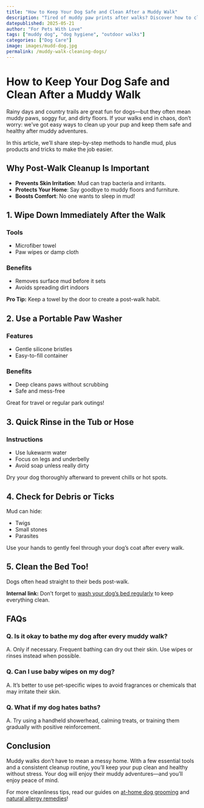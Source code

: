 ```yaml
---
title: "How to Keep Your Dog Safe and Clean After a Muddy Walk"
description: "Tired of muddy paw prints after walks? Discover how to clean and care for your dog after a muddy outing—without the stress or mess!"
datepublished: 2025-05-21
author: "For Pets With Love"
tags: ["muddy dog", "dog hygiene", "outdoor walks"]
categories: ["Dog Care"]
image: images/mudd-dog.jpg
permalink: /muddy-walk-cleaning-dogs/
---
```


# How to Keep Your Dog Safe and Clean After a Muddy Walk

Rainy days and country trails are great fun for dogs—but they often mean muddy paws, soggy fur, and dirty floors. If your walks end in chaos, don’t worry: we’ve got easy ways to clean up your pup and keep them safe and healthy after muddy adventures.

In this article, we’ll share step-by-step methods to handle mud, plus products and tricks to make the job easier.

## Why Post-Walk Cleanup Is Important

- **Prevents Skin Irritation**: Mud can trap bacteria and irritants.
- **Protects Your Home**: Say goodbye to muddy floors and furniture.
- **Boosts Comfort**: No one wants to sleep in mud!

## 1. Wipe Down Immediately After the Walk

### Tools
- Microfiber towel
- Paw wipes or damp cloth

### Benefits
- Removes surface mud before it sets
- Avoids spreading dirt indoors

**Pro Tip:** Keep a towel by the door to create a post-walk habit.

## 2. Use a Portable Paw Washer

### Features
- Gentle silicone bristles
- Easy-to-fill container

### Benefits
- Deep cleans paws without scrubbing
- Safe and mess-free

Great for travel or regular park outings!

## 3. Quick Rinse in the Tub or Hose

### Instructions
- Use lukewarm water
- Focus on legs and underbelly
- Avoid soap unless really dirty

Dry your dog thoroughly afterward to prevent chills or hot spots.

## 4. Check for Debris or Ticks

Mud can hide:
- Twigs
- Small stones
- Parasites

Use your hands to gently feel through your dog’s coat after every walk.

## 5. Clean the Bed Too!

Dogs often head straight to their beds post-walk.

**Internal link:** Don’t forget to [wash your dog’s bed regularly](/how-often-wash-dog-bed/) to keep everything clean.

## FAQs

### Q. Is it okay to bathe my dog after every muddy walk?
A. Only if necessary. Frequent bathing can dry out their skin. Use wipes or rinses instead when possible.

### Q. Can I use baby wipes on my dog?
A. It’s better to use pet-specific wipes to avoid fragrances or chemicals that may irritate their skin.

### Q. What if my dog hates baths?
A. Try using a handheld showerhead, calming treats, or training them gradually with positive reinforcement.

## Conclusion

Muddy walks don’t have to mean a messy home. With a few essential tools and a consistent cleanup routine, you’ll keep your pup clean and healthy without stress. Your dog will enjoy their muddy adventures—and you’ll enjoy peace of mind.

For more cleanliness tips, read our guides on [at-home dog grooming](/dog-grooming-tools/) and [natural allergy remedies](/natural-dog-allergy-remedies/)!
